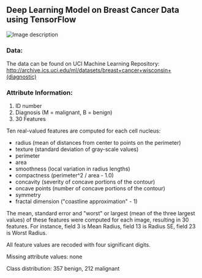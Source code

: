 
**Deep Learning Model on Breast Cancer Data using TensorFlow**
---
![Image description](https://storage.googleapis.com/kaggle-datasets-images/180/384/3da2510581f9d3b902307ff8d06fe327/dataset-original.jpg)

### Data:  
The data can be found on UCI Machine Learning Repository: http://archive.ics.uci.edu/ml/datasets/breast+cancer+wisconsin+(diagnostic)

### Attribute Information:

1. ID number
2. Diagnosis (M = malignant, B = benign)
3. 30 Features

Ten real-valued features are computed for each cell nucleus:

- radius (mean of distances from center to points on the perimeter)
- texture (standard deviation of gray-scale values)
- perimeter
- area
- smoothness (local variation in radius lengths)
- compactness (perimeter^2 / area - 1.0)
- concavity (severity of concave portions of the contour)
- oncave points (number of concave portions of the contour)
- symmetry
- fractal dimension ("coastline approximation" - 1)

The mean, standard error and "worst" or largest (mean of the three
largest values) of these features were computed for each image,
resulting in 30 features. For instance, field 3 is Mean Radius, field
13 is Radius SE, field 23 is Worst Radius.

All feature values are recoded with four significant digits.

Missing attribute values: none

Class distribution: 357 benign, 212 malignant

